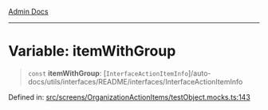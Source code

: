 [Admin Docs](/)

***

# Variable: itemWithGroup

> `const` **itemWithGroup**: [`InterfaceActionItemInfo`]/auto-docs/utils/interfaces/README/interfaces/InterfaceActionItemInfo

Defined in: [src/screens/OrganizationActionItems/testObject.mocks.ts:143](https://github.com/PalisadoesFoundation/talawa-admin/blob/main/src/screens/OrganizationActionItems/testObject.mocks.ts#L143)

